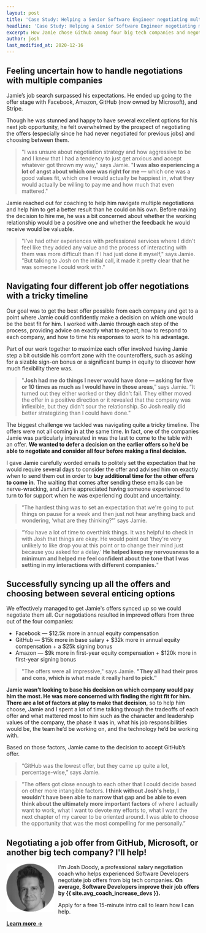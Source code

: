 ```yaml
---
layout: post
title: 'Case Study: Helping a Senior Software Engineer negotiating multiple job offers at four major tech companies'
headline: 'Case Study: Helping a Senior Software Engineer negotiating multiple job offers at four major tech companies'
excerpt: How Jamie chose Github among four big tech companies and negotiated $42,000 more in annual comopensation plus a $25,000 sign-on bonus
author: josh
last_modified_at: 2020-12-16
---
```

<h2 class='u-center'>Feeling uncertain how to handle negotiations with multiple companies</h2>

Jamie’s job search surpassed his expectations. He ended up going to the offer stage with Facebook, Amazon, GitHub (now owned by Microsoft), and Stripe.

Though he was stunned and happy to have several excellent options for his next job opportunity, he felt overwhelmed by the prospect of negotiating the offers (especially since he had never negotiated for previous jobs) and choosing between them.

> "I was unsure about negotiation strategy and how aggressive to be and I knew that I had a tendency to just get anxious and accept whatever got thrown my way," says Jamie. "**I was also experiencing a lot of angst about which one was right for me** — which one was a good values fit, which one I would actually be happiest in, what they would actually be willing to pay me and how much that even mattered."

Jamie reached out for coaching to help him navigate multiple negotiations and help him to get a better result than he could on his own. Before making the decision to hire me, he was a bit concerned about whether the working relationship would be a positive one and whether the feedback he would receive would be valuable.

> "I've had other experiences with professional services where I didn't feel like they added any value and the process of interacting with them was more difficult than if I had just done it myself," says Jamie. "But talking to Josh on the initial call, it made it pretty clear that he was someone I could work with."


## Navigating four different job offer negotiations with a tricky timeline

Our goal was to get the best offer possible from each company and get to a point where Jamie could confidently make a decision on which one would be the best fit for him. I worked with Jamie through each step of the process, providing advice on exactly what to expect, how to respond to each company, and how to time his responses to work to his advantage.

Part of our work together to maximize each offer involved having Jamie step a bit outside his comfort zone with the counteroffers, such as asking for a sizable sign-on bonus or a significant bump in equity to discover how much flexibility there was.

> "**Josh had me do things I never would have done — asking for five or 10 times as much as I would have in those areas**,” says Jamie. “It turned out they either worked or they didn't fail. They either moved the offer in a positive direction or it revealed that the company was inflexible, but they didn't sour the relationship. So Josh really did better strategizing than I could have done."

The biggest challenge we tackled was navigating quite a tricky timeline. The offers were not all coming in at the same time. In fact, one of the companies Jamie was particularly interested in was the last to come to the table with an offer. **We wanted to defer a decision on the earlier offers so he’d be able to negotiate and consider all four before making a final decision.**

I gave Jamie carefully worded emails to politely set the expectation that he would require several days to consider the offer and advised him on exactly when to send them out in order to **buy additional time for the other offers to come in**. The waiting that comes after sending these emails can be nerve-wracking, and Jamie appreciated having someone experienced to turn to for support when he was experiencing doubt and uncertainty.

> “The hardest thing was to set an expectation that we're going to put things on pause for a week and then just not hear anything back and wondering, ‘what are they thinking?’” says Jamie. 

> “You have a lot of time to overthink things. It was helpful to check in with Josh that things are okay. He would point out ‘they're very unlikely to like drop you at this point or to change their mind just because you asked for a delay.’ **He helped keep my nervousness to a minimum and helped me feel confident about the tone that I was setting in my interactions with different companies.**"

## Successfully syncing up all the offers and choosing between several enticing options

We effectively managed to get Jamie's offers synced up so we could negotiate them all. Our negotiations resulted in improved offers from three out of the four companies: 

- Facebook — $12.5k more in annual equity compensation
- GitHub — $15k more in base salary + $32k more in annual equity compensation + a $25k signing bonus
- Amazon — $9k more in first-year equity compensation + $120k more in first-year signing bonus

> "The offers were all impressive," says Jamie. **"They all had their pros and cons, which is what made it really hard to pick."**

**Jamie wasn’t looking to base his decision on which company would pay him the most. He was more concerned with finding the right fit for him. There are a lot of factors at play to make that decision**, so to help him choose, Jamie and I spent a lot of time talking through the tradeoffs of each offer and what mattered most to him such as the character and leadership values of the company, the phase it was in, what his job responsibilities would be, the team he’d be working on, and the technology he’d be working with. 

Based on those factors, Jamie came to the decision to accept GitHub’s offer. 

> “GitHub was the lowest offer, but they came up quite a lot, percentage-wise,” says Jamie. 

> “The offers got close enough to each other that I could decide based on other more intangible factors. **I think without Josh's help, I wouldn't have been able to narrow that gap and be able to even think about the ultimately more important factors** of where I actually want to work, what I want to devote my efforts to, what I want the next chapter of my career to be oriented around. I was able to choose the opportunity that was the most compelling for me personally.” 

<div class="ad-box">
	<h2 class='u-center'>Negotiating a job offer from GitHub, Microsoft, or another big tech company? I'll help!</h2>
	<div class="inline-body">
		<p><img src="/images/josh-doody-200px-circle.png" style="padding-right: 10px;" width="125" alt="Josh Doody headshot" class="author__image" align="left">I'm Josh Doody, a professional salary negotiation coach who helps experienced Software Developers negotiate job offers from big tech companies. <strong>On average, Software Developers improve their job offers by {{ site.avg_coach_increase_devs }}.</strong></p>
		<p>Apply for a free 15-minute intro call to learn how I can help.</p>
	</div>
	<div class='cta u-center'>
		<a id="inline-cta" class="inline-cta-btn" data-event-label="Salary Negotiation Coaching" data-cta-label="coach-inline" href="/coach/" rel="nofollow"><strong>Learn more →</strong></a>
	</div>
</div>